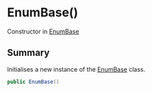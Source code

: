 # EnumBase()

Constructor in [EnumBase](/docs/api/csharp/yarn.enumbase.md)

## Summary


Initialises a new instance of the  <a href="yarn.enumbase.md">EnumBase</a>  class.


```csharp
public EnumBase()
```

